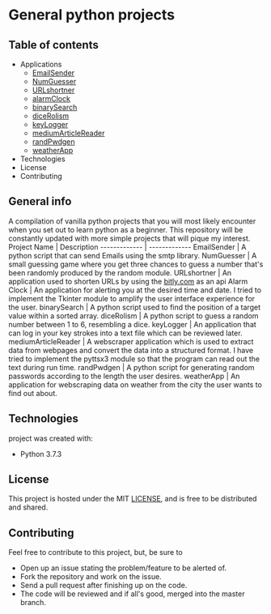 # General python projects
## Table of contents
- Applications 
	- [EmailSender](#EmailSender)
	- [NumGuesser](#NumGuesser)
	- [URLshortner](#URLshortner)
	- [alarmClock](#alarmClock)
	- [binarySearch](#binarySearch)
	- [diceRolism](#diceRolism)
	- [keyLogger](#keyLogger)
	- [mediumArticleReader](#mediumArticleReader)
	- [randPwdgen](#randPwdgen)
	- [weatherApp](#weatherApp)
- Technologies
- License
- Contributing


## General info
A compilation of vanilla python projects that you will most likely encounter when you set out to learn python as a beginner. This repository will be constantly updated with more simple projects that will pique my interest.
<br>
Project Name | Description
------------- | -------------
EmailSender | A python script that can send Emails using the smtp library.
NumGuesser | A small guessing game where you get three chances to guess a number that's been randomly produced by the random module.
URLshortner | An application used to shorten URLs by using the [bitly.com](https://bitly.com/) as an api
Alarm Clock | An application for alerting you at the desired time and date. I tried to implement the Tkinter module to amplify the user interface experience for the user.
binarySearch | A python script used to find the position of a target value within a sorted array.
diceRolism | A python script to guess a random number between 1 to 6, resembling a dice.
keyLogger | An application that can log in your key strokes into a text file which can be reviewed later.
mediumArticleReader | A webscraper application which is used to extract data from webpages and convert the data into a structured format. I have tried to implement the pyttsx3 module so that the program can read out the text during run time.
randPwdgen | A python script for generating random passwords according to the length the user desires.
weatherApp | An application for webscraping data on weather from the city the user wants to find out about.

## Technologies
project was created with:
- Python 3.7.3

## License
This project is hosted under the MIT [LICENSE](https://github.com/atulvc2001/generalPyProjects/blob/main/LICENSE), and is free to be distributed and shared.

## Contributing
Feel free to contribute to this project, but, be sure to <br>
- Open up an issue stating the problem/feature to be alerted of.
- Fork the repository and work on the issue.
- Send a pull request after finishing up on the code.
- The code will be reviewed and if all's good, merged into the master branch.
